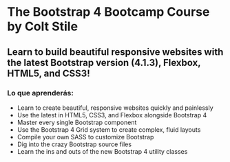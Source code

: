 # The Bootstrap 4 Bootcamp Course by Colt Stile
## Learn to build beautiful responsive websites with the latest Bootstrap version (4.1.3), Flexbox, HTML5, and CSS3!

### Lo que aprenderás: 

- Learn to create beautiful, responsive websites quickly and painlessly
- Use the latest in HTML5, CSS3, and Flexbox alongside Bootstrap 4
- Master every single Bootstrap component
- Use the Bootstrap 4 Grid system to create complex, fluid layouts
- Compile your own SASS to customize Bootstrap
- Dig into the crazy Bootstrap source files
- Learn the ins and outs of the new Bootstrap 4 utility classes